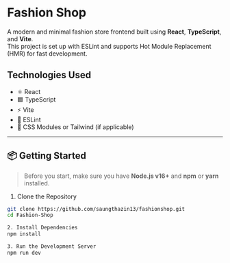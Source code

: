 #  Fashion Shop

A modern and minimal fashion store frontend built using **React**, **TypeScript**, and **Vite**.  
This project is set up with ESLint and supports Hot Module Replacement (HMR) for fast development.



##  Technologies Used

- ⚛️ React
- 🟦 TypeScript
- ⚡ Vite
- 🧹 ESLint
- 💅 CSS Modules or Tailwind (if applicable)

---

## 📦 Getting Started

> Before you start, make sure you have **Node.js v16+** and **npm** or **yarn** installed.

1. Clone the Repository

```bash
git clone https://github.com/saungthazin13/fashionshop.git
cd Fashion-Shop

2. Install Dependencies
npm install

3. Run the Development Server
npm run dev
